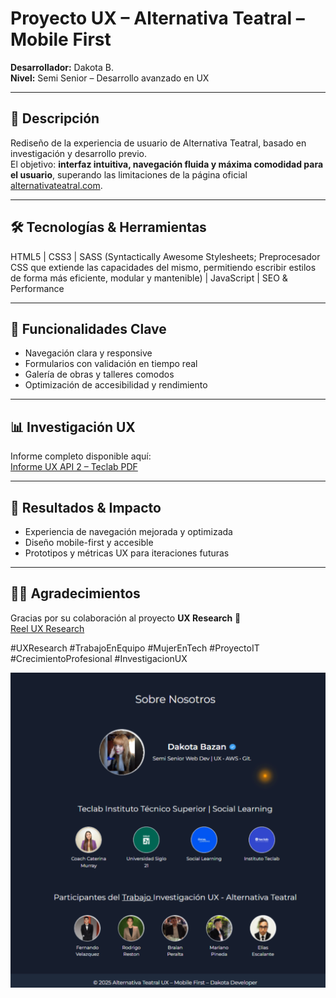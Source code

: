 # Proyecto UX – Alternativa Teatral – Mobile First

**Desarrollador:** Dakota B.  
**Nivel:** Semi Senior – Desarrollo avanzado en UX  

---

## 🎯 Descripción

Rediseño de la experiencia de usuario de Alternativa Teatral, basado en investigación y desarrollo previo.  
El objetivo: **interfaz intuitiva, navegación fluida y máxima comodidad para el usuario**, superando las limitaciones de la página oficial [alternativateatral.com](https://www.alternativateatral.com/).

---

## 🛠 Tecnologías & Herramientas

HTML5 | CSS3 | SASS (Syntactically Awesome Stylesheets; Preprocesador CSS que extiende las capacidades del mismo, permitiendo escribir estilos de forma más eficiente, modular y mantenible) | JavaScript | SEO & Performance  

---

## 🚀 Funcionalidades Clave

- Navegación clara y responsive  
- Formularios con validación en tiempo real  
- Galería de obras y talleres comodos
- Optimización de accesibilidad y rendimiento  

---

## 📊 Investigación UX

Informe completo disponible aquí:  
[Informe UX API 2 – Teclab PDF](https://github.com/DakotaB75/Teclab_Tecnicatura_Sup_Programacion_Tareas/blob/d02f06ba516fdea5c80f29fe70e9c6fca4e7c6fc/Teclab%20-%20Tecnicatura%20Sup.%20en%20Programacion/experiencia%20de%20usuarios%20-%20Tareas/EXP%20Usuario%20API%202%20-%20Teclab.pdf)

---

## 🌟 Resultados & Impacto

- Experiencia de navegación mejorada y optimizada  
- Diseño mobile-first y accesible  
- Prototipos y métricas UX para iteraciones futuras  

---

## 🤝🏻 Agradecimientos

Gracias por su colaboración al proyecto **UX Research** 💜  
[Reel UX Research](https://www.instagram.com/reel/DLvpty8JyJ3/?igsh=NHV0OXJjMDh6NXdi)  

#UXResearch #TrabajoEnEquipo #MujerEnTech #ProyectoIT #CrecimientoProfesional #InvestigacionUX

![Inicio](imagenes_repo/1.png)
